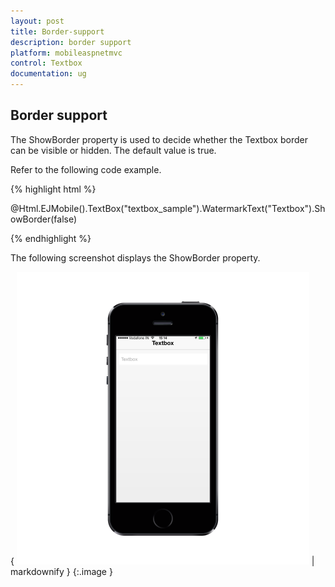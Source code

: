 ```yaml
---
layout: post
title: Border-support
description: border support
platform: mobileaspnetmvc
control: Textbox
documentation: ug
---
```


## Border support

The ShowBorder property is used to decide whether the Textbox border can be visible or hidden. The default value is true.

Refer to the following code example.

{% highlight html %}



@Html.EJMobile().TextBox("textbox_sample").WatermarkText("Textbox").ShowBorder(false)





{% endhighlight %}



The following screenshot displays the ShowBorder property.

{ ![D:/Final Doc/mockup/IMG_0527_iphone5s_spacegrey_portrait.png](Border-support_images/Border-support_img1.png) | markdownify }
{:.image }


